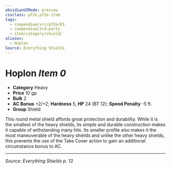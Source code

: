 ```yaml
---
obsidianUIMode: preview
cssclass: pf2e,pf2e-item
tags:
  - compendium/src/pf2e/ES
  - compendium/3rd-party
  - item/category/shield/
aliases:
  - Hoplon
Source: Everything Shields
---
```

# Hoplon *Item 0*  

- **Category** Heavy
- **Price** 10 gp
- **Bulk** 2
- **AC Bonus** +2/+2; **Hardness** 5, **HP** 24 (BT 12); **Speed Penalty** -5 ft.
- **Group** Shield 

This round metal shield affords great protection and durability. While it is the smallest of the heavy shields, its simple and durable construction makes it capable of withstanding many hits. Its smaller profile also makes it the most maneuverable of the heavy shields and unlike the other heavy shields, this prevents the use of the Take Cover action to gain an additional circumstance bonus to AC.

---
*Source: Everything Shields p. 13*